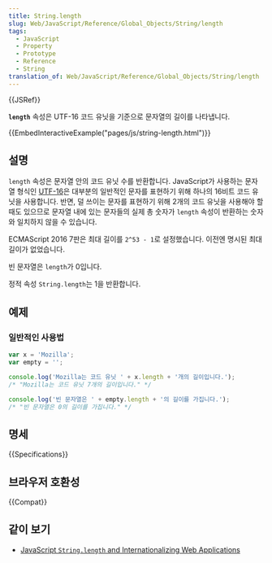 ```yaml
---
title: String.length
slug: Web/JavaScript/Reference/Global_Objects/String/length
tags:
  - JavaScript
  - Property
  - Prototype
  - Reference
  - String
translation_of: Web/JavaScript/Reference/Global_Objects/String/length
---
```

{{JSRef}}

**`length`** 속성은 UTF-16 코드 유닛을 기준으로 문자열의 길이를 나타냅니다.

{{EmbedInteractiveExample("pages/js/string-length.html")}}

## 설명

`length` 속성은 문자열 안의 코드 유닛 수를 반환합니다. JavaScript가 사용하는 문자열 형식인 [UTF-16](https://ko.wikipedia.org/wiki/UTF-16)은 대부분의 일반적인 문자를 표현하기 위해 하나의 16비트 코드 유닛을 사용합니다. 반면, 덜 쓰이는 문자를 표현하기 위해 2개의 코드 유닛을 사용해야 할 때도 있으므로 문자열 내에 있는 문자들의 실제 총 숫자가 `length` 속성이 반환하는 숫자와 일치하지 않을 수 있습니다.

ECMAScript 2016 7판은 최대 길이를 `2^53 - 1`로 설정했습니다. 이전엔 명시된 최대 길이가 없었습니다.

빈 문자열은 `length`가 0입니다.

정적 속성 `String.length`는 1을 반환합니다.

## 예제

### 일반적인 사용법

```js
var x = 'Mozilla';
var empty = '';

console.log('Mozilla는 코드 유닛 ' + x.length + '개의 길이입니다.');
/* "Mozilla는 코드 유닛 7개의 길이입니다." */

console.log('빈 문자열은 ' + empty.length + '의 길이를 가집니다.');
/* "빈 문자열은 0의 길이를 가집니다." */
```

## 명세

{{Specifications}}

## 브라우저 호환성

{{Compat}}

## 같이 보기

- [JavaScript `String.length` and Internationalizing Web Applications](http://developer.teradata.com/blog/jasonstrimpel/2011/11/javascript-string-length-and-internationalizing-web-applications)
